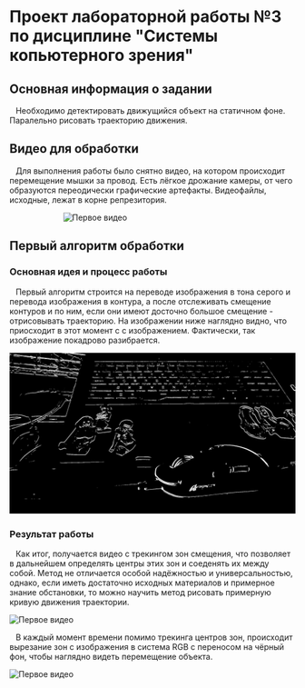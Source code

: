 #   Проект лабораторной работы №3 по дисциплине "Системы копьютерного зрения"
##  Основная информация о задании
&ensp; Необходимо детектировать движущийся объект на статичном фоне. Паралельно рисовать траекторию движения.

## Видео для обработки

&ensp; Для выполнения работы было снятно видео, на котором происходит перемещение мышки за провод. Есть лёгкое дрожание камеры, от чего образуются переодически графические артефакты. Видеофайлы, исходные, лежат в корне репрезитория.

&ensp; &ensp; &ensp; &ensp; &ensp; &ensp; &ensp; &ensp; &ensp;![Первое видео](Images/v1_video1_trec.gif)

## Первый алгоритм обработки

### Основная идея и процесс работы

&ensp; Первый алгоритм строится на переводе изображения в тона серого и перевода изображения в контура, а после отслеживать смещение контуров и по ним, если они имеют досточно большое смещение - отрисовывать траекторию. На изображении ниже наглядно видно, что приосходит в этот момент с с изображением. Фактически, так изображение покадрово разибрается.

![alt text](Images/Контур_V1_видео1.png)

### Результат работы 

&ensp; Как итог, получается видео с трекингом зон смещения, что позволяет в дальнейшем определять центры этих зон и соеденять их между собой. Метод не отличается особой надёжностью и универсальностью, однако, если иметь достаточно исходных материалов и примерное знание обстановки, то можно научить метод рисовать примерную кривую движения траектории.

![Первое видео](https://github.com/GreyPaldin/CV_LB3/edit/main/Images/v1_video1_trec.gif)

&ensp; В каждый момент времени помимо трекинга центров зон, происходит вырезание зон с изображения в система RGB с переносом на чёрный фон, чтобы наглядно видеть перемещение объекта.

![Первое видео](https://github.com/GreyPaldin/CV_LB3/edit/main/Images/v1_video1_object.gif)



